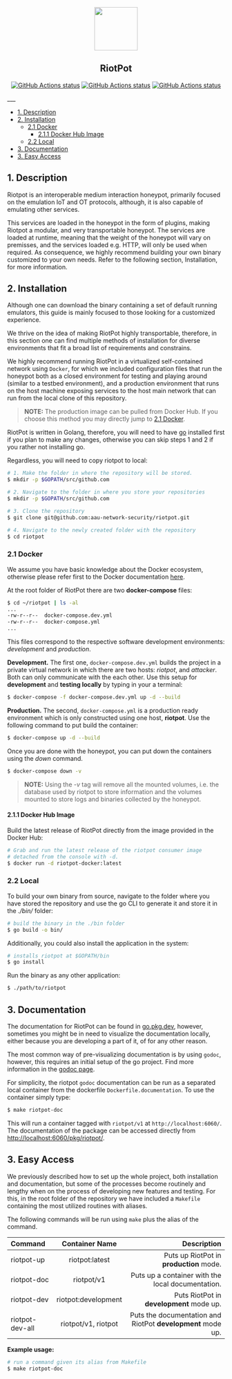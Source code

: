 
<div align="center">
  <img src="AAUgraphics/aau_logo.png" height="100">
  <p align="center">
    <h2 align="center">RiotPot</h2>
  </p>
  <p align="center">
    <!-- Workflow status -->
    <a href="https://github.com/aau-network-security/riotpot/actions"><img alt="GitHub Actions status" src="https://github.com/aau-network-security/riotpot/workflows/cyber/badge.svg"></a>
    <a href="https://GitHub.com/aau-network-security/riotpot/releases/latest/"><img alt="GitHub Actions status" src="https://img.shields.io/github/release/aau-network-security/riotpot/"></a>
    <a href="https://github.com/aau-network-security/riotpot/"><img alt="GitHub Actions status" src="https://img.shields.io/github/go-mod/go-version/aau-network-security/riotpot/"></a>
  </p>
</div>
___

- [1. Description](#1-description)
- [2. Installation](#2-installation)
  - [2.1 Docker](#21-docker)
    - [2.1.1 Docker Hub Image](#211-docker-hub-image)
  - [2.2 Local](#22-local)
- [3. Documentation](#3-documentation)
- [3. Easy Access](#3-easy-access)

## 1. Description

Riotpot is an interoperable medium interaction honeypot, primarily focused on the emulation IoT and OT protocols, although, it is also capable of emulating other services.

This services are loaded in the honeypot in the form of plugins, making Riotpot a modular, and very transportable honeypot. The services are loaded at runtime, meaning that the weight of the honeypot will vary on premisses, and the services loaded e.g. HTTP, will only be used when required. As consequence, we highly recommend building your own binary customized to your own needs. Refer to the following section, Installation, for more information.

## 2. Installation

Although one can download the binary containing a set of default running emulators, this guide is mainly focused to those looking for a customized experience.

We thrive on the idea of making RiotPot highly transportable, therefore, in this section one can find multiple methods of installation for diverse environments that fit a broad list of requirements and constrains.

We highly recommend running RiotPot in a virtualized self-contained network using `Docker`, for which we included configuration files that run the honeypot both as a closed environment for testing and playing around (similar to a testbed environment), and a production environment that runs on the host machine exposing services to the host main network that can run from the local clone of this repository. 

> **NOTE:** The production image can be pulled from Docker Hub. If you choose this method you may directly jump to [2.1 Docker](#21-docker).
<!-- Not implemented yet, include section for the Docker Image pulling and building -->

RiotPot is written in Golang, therefore, you will need to have [go](https://golang.org) installed first if you plan to make any changes, otherwise you can skip steps 1 and 2 if you rather not installing go. 

Regardless, you will need to copy riotpot to local:

```bash
# 1. Make the folder in where the repository will be stored.
$ mkdir -p $GOPATH/src/github.com

# 2. Navigate to the folder in where you store your repositories
$ mkdir -p $GOPATH/src/github.com

# 3. Clone the repository
$ git clone git@github.com:aau-network-security/riotpot.git

# 4. Navigate to the newly created folder with the repository
$ cd riotpot
```

### 2.1 Docker

We assume you have basic knowledge about the Docker ecosystem, otherwise please refer first to the Docker documentation [here](https://docs.docker.com).

At the root folder of RiotPot there are two **docker-compose** files:
```bash
$ cd ~/riotpot | ls -al
...
-rw-r--r--  docker-compose.dev.yml
-rw-r--r--  docker-compose.yml
...
```

This files correspond to the respective software development environments: *development* and *production*.

**Development.**
The first one, `docker-compose.dev.yml` builds the project in a private virtual network in which there are two hosts: *riotpot*, and *attacker*. Both can only communicate with the each other. Use this setup for **development** and **testing locally** by typing in your a terminal:

```bash
$ docker-compose -f docker-compose.dev.yml up -d --build
```

**Production.**
The second, `docker-compose.yml` is a production ready environment which is only constructed using one host, **riotpot**. Use the following command to put build the container: 

```bash
$ docker-compose up -d --build
```

Once you are done with the honeypot, you can put down the containers using the *down* command. 

```bash
$ docker-compose down -v
```

> **NOTE:** Using the *-v* tag will remove all the mounted volumes, i.e. the database used by riotpot to store information and the volumes mounted to store logs and binaries collected by the honeypot.

#### 2.1.1 Docker Hub Image

Build the latest release of RiotPot directly from the image provided in the Docker Hub:

```bash
# Grab and run the latest release of the riotpot consumer image
# detached from the console with -d.
$ docker run -d riotpot-docker:latest
```

### 2.2 Local

To build your own binary from source, navigate to the folder where you have stored the repository and use the go CLI to generate it and store it in the *./bin/* folder:

```bash
# build the binary in the ./bin folder
$ go build -o bin/
```

Additionally, you could also install the application in the system:
```bash
# installs riotpot at $GOPATH/bin
$ go install
```

Run the binary as any other application:
```bash
$ ./path/to/riotpot
```

## 3. Documentation

The documentation for RiotPot can be found in [go.pkg.dev](https://pkg.go.dev/), however, sometimes you might be in need to visualize the documentation locally, either because you are developing a part of it, of for any other reason.

The most common way of pre-visualizing documentation is by using `godoc`, however, this requires an initial setup of the go project. Find more information in the [godoc page](https://pkg.go.dev/golang.org/x/tools/cmd/godoc).

For simplicity, the riotpot `godoc` documentation can be run as a separated local container from the dockerfile `Dockerfile.documentation`. To use the container simply type:

```bash
$ make riotpot-doc
```
This will run a container tagged with `riotpot/v1` at `http://localhost:6060/`. The documentation of the package can be accessed directly from [http://localhost:6060/pkg/riotpot/](http://localhost:6060/pkg/riotpot/).

## 3. Easy Access

We previously described how to set up the whole project, both installation and documentation, but some of the processes become routinely and lengthy when on the process of developing new features and testing. For this, in the root folder of the repository we have included a `Makefile` containing the most utilized routines with aliases.

The following commands will be run using `make` plus the alias of the command.

Command|Container Name|Description
:---|:---:|---:
riotpot-up|riotpot:latest| Puts up RiotPot in **production** mode.
riotpot-doc|riotpot/v1| Puts up a container with the local documentation.
riotpot-dev|riotpot:development| Puts RiotPot in **development** mode up.
riotpot-dev-all|riotpot/v1, riotpot| Puts the documentation and RiotPot **development** mode up.

**Example usage:**
```bash
# run a command given its alias from Makefile
$ make riotpot-doc
```
